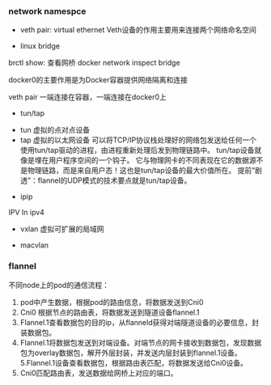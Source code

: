 ### network namespce 

* veth pair: virtual ethernet
Veth设备的作用主要用来连接两个网络命名空间

* linux bridge

brctl show: 查看网桥
docker network inspect bridge

docker0的主要作用是为Docker容器提供网络隔离和连接

veth pair 一端连接在容器，一端连接在docker0上

* tun/tap 
- tun 虚拟的点对点设备
- tap 虚拟的以太网设备
可以将TCP/IP协议栈处理好的网络包发送给任何一个使用tun/tap驱动的进程，由进程重新处理后发到物理链路中。
tun/tap设备就像是埋在用户程序空间的一个钩子。
它与物理网卡的不同表现在它的数据源不是物理链路，而是来自用户态！这也是tun/tap设备的最大价值所在。
提前“剧透”：flannel的UDP模式的技术要点就是tun/tap设备。


* ipip

IPV In ipv4

* vxlan
虚拟可扩展的局域网

* macvlan

### flannel


不同node上的pod的通信流程：

1. pod中产生数据，根据pod的路由信息，将数据发送到Cni0
2. Cni0 根据节点的路由表，将数据发送到隧道设备flannel.1
3. Flannel.1查看数据包的目的ip，从flanneld获得对端隧道设备的必要信息，封装数据包。
4. Flannel.1将数据包发送到对端设备。对端节点的网卡接收到数据包，发现数据包为overlay数据包，解开外层封装，并发送内层封装到flannel.1设备。
5.Flannel.1设备查看数据包，根据路由表匹配，将数据发送给Cni0设备。
6. Cni0匹配路由表，发送数据给网桥上对应的端口。



